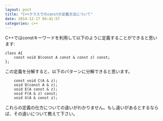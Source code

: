 ```yaml
---
layout: post
title: "C++クラスでのconstの定義方法について"
date: 2014-12-17 04:41:57
categories: c++
---
```

<p>C++ではconstキーワードを利用して以下のように定義することができると思います:</p>

<pre><code>class A{
    const void B(const A const &amp; const z) const;
};
</code></pre>

<p>この定義を分解すると、以下のパターンに分解できると思います。</p>

<pre><code>    const void C(A &amp; z);
    void D(const A &amp; z);
    void E(A const &amp; z);
    void F(A &amp; z) const;
    void G(A &amp; const z);
</code></pre>

<p>これらの定義の仕方についての違いがわかりません。もし違いがあるとするならば、その違いについて教えて下さい。</p>
